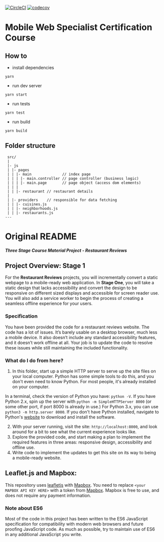 [![CircleCI](https://circleci.com/gh/hudovisk/mws-restaurant-stage-1.svg?style=svg)](https://circleci.com/gh/hudovisk/mws-restaurant-stage-1)
[![codecov](https://codecov.io/gh/hudovisk/mws-restaurant-stage-1/branch/master/graph/badge.svg)](https://codecov.io/gh/hudovisk/mws-restaurant-stage-1)

# Mobile Web Specialist Certification Course

## How to

- install dependencies

```
yarn
```

- run dev server

```
yarn start
```

- run tests

```
yarn test
```

- run build

```
yarn build
```

## Folder structure

```
 src/
 |
 |- js
 | |- pages
 | | |- main              // index page
 | | | |- main.controller // page controller (business logic)
 | | | |- main.page       // page object (access dom elements)
 | | |
 | | |- restaurant // restaurant details
 |
 | |- providers    // responsible for data fetching
 | | |- cuisines.js
 | | |- neighborhoods.js
 | | |- restaurants.js
---
```

# Original README

#### _Three Stage Course Material Project - Restaurant Reviews_

## Project Overview: Stage 1

For the **Restaurant Reviews** projects, you will incrementally convert a static webpage to a mobile-ready web application. In **Stage One**, you will take a static design that lacks accessibility and convert the design to be responsive on different sized displays and accessible for screen reader use. You will also add a service worker to begin the process of creating a seamless offline experience for your users.

### Specification

You have been provided the code for a restaurant reviews website. The code has a lot of issues. It’s barely usable on a desktop browser, much less a mobile device. It also doesn’t include any standard accessibility features, and it doesn’t work offline at all. Your job is to update the code to resolve these issues while still maintaining the included functionality.

### What do I do from here?

1. In this folder, start up a simple HTTP server to serve up the site files on your local computer. Python has some simple tools to do this, and you don't even need to know Python. For most people, it's already installed on your computer.

In a terminal, check the version of Python you have: `python -V`. If you have Python 2.x, spin up the server with `python -m SimpleHTTPServer 8000` (or some other port, if port 8000 is already in use.) For Python 3.x, you can use `python3 -m http.server 8000`. If you don't have Python installed, navigate to Python's [website](https://www.python.org/) to download and install the software.

2. With your server running, visit the site: `http://localhost:8000`, and look around for a bit to see what the current experience looks like.
3. Explore the provided code, and start making a plan to implement the required features in three areas: responsive design, accessibility and offline use.
4. Write code to implement the updates to get this site on its way to being a mobile-ready website.

## Leaflet.js and Mapbox:

This repository uses [leafletjs](https://leafletjs.com/) with [Mapbox](https://www.mapbox.com/). You need to replace `<your MAPBOX API KEY HERE>` with a token from [Mapbox](https://www.mapbox.com/). Mapbox is free to use, and does not require any payment information.

### Note about ES6

Most of the code in this project has been written to the ES6 JavaScript specification for compatibility with modern web browsers and future proofing JavaScript code. As much as possible, try to maintain use of ES6 in any additional JavaScript you write.

```

```

